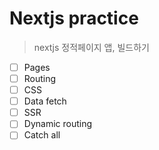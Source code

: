 # Nextjs practice

> nextjs 정적페이지 앱, 빌드하기

- [ ] Pages
- [ ] Routing
- [ ] CSS
- [ ] Data fetch
- [ ] SSR
- [ ] Dynamic routing
- [ ] Catch all